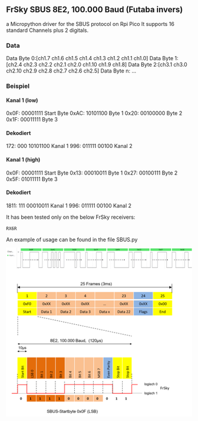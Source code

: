 ## FrSky SBUS 8E2, 100.000 Baud (Futaba invers)

a Micropython driver for the SBUS protocol on Rpi Pico
It supports 16 standard Channels plus 2 digitals.

### Data
Data Byte 0:[ch1.7 ch1.6 ch1.5 ch1.4 ch1.3 ch1.2 ch1.1 ch1.0]
Data Byte 1:[ch2.4 ch2.3 ch2.2 ch2.1 ch2.0 ch1.10 ch1.9 ch1.8]
Data Byte 2:[ch3.1 ch3.0 ch2.10 ch2.9 ch2.8 ch2.7 ch2.6 ch2.5]
Data Byte n: ...

### Beispiel 

#### Kanal 1 (low)
0x0F: 00001111 Start Byte
0xAC: 10101100 Byte 1
0x20: 00100000 Byte 2
0x1F: 00011111 Byte 3

#### Dekodiert
172:  000 10101100 Kanal 1
996:  011111 00100 Kanal 2

#### Kanal 1 (high)
0x0F: 00001111 Start Byte
0x13: 00010011 Byte 1
0x27: 00100111 Byte 2
0x5F: 01011111 Byte 3

#### Dekodiert
1811: 111 00010011 Kanal 1
996:  011111 00100 Kanal 2


It has been tested only on the below FrSky receivers:

    RX6R

An example of usage can be found in the file SBUS.py

![Futaba SBUS](sbus.png "Futaba SBUS")